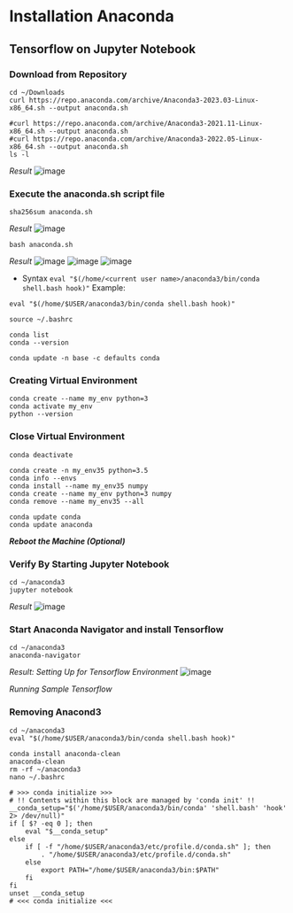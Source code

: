 # Installation Anaconda #
## Tensorflow on Jupyter Notebook ##



### Download from Repository ###
```
cd ~/Downloads
curl https://repo.anaconda.com/archive/Anaconda3-2023.03-Linux-x86_64.sh --output anaconda.sh

#curl https://repo.anaconda.com/archive/Anaconda3-2021.11-Linux-x86_64.sh --output anaconda.sh
#curl https://repo.anaconda.com/archive/Anaconda3-2022.05-Linux-x86_64.sh --output anaconda.sh
ls -l
```
_Result_
![image](https://user-images.githubusercontent.com/111234771/195766377-b6a1d82f-3fe4-467c-9697-f24dd0b669a7.png)

### Execute the anaconda.sh script file ###
```
sha256sum anaconda.sh
```
_Result_
![image](https://user-images.githubusercontent.com/111234771/195768229-16116cba-cdba-4c17-bbd4-b7fe9b0f64f8.png)

```
bash anaconda.sh
```
_Result_
![image](https://user-images.githubusercontent.com/111234771/195766582-72e9bc45-fde3-4d3c-9451-52ca99d9769b.png)
![image](https://user-images.githubusercontent.com/111234771/195769695-a397a9cc-002b-4e8f-ab3e-8cc9c11d4fbe.png)
![image](https://user-images.githubusercontent.com/111234771/195769945-89b3bf51-eda3-44d9-933f-cfb041050e71.png)

- Syntax `eval "$(/home/<current user name>/anaconda3/bin/conda shell.bash hook)"`
Example:
```
eval "$(/home/$USER/anaconda3/bin/conda shell.bash hook)"
```
```
source ~/.bashrc
```
```
conda list
conda --version

conda update -n base -c defaults conda
```

### Creating Virtual Environment ###
```
conda create --name my_env python=3
conda activate my_env
python --version
```

### Close Virtual Environment ###
```
conda deactivate
```

```
conda create -n my_env35 python=3.5
conda info --envs
conda install --name my_env35 numpy
conda create --name my_env python=3 numpy
conda remove --name my_env35 --all

conda update conda
conda update anaconda
```

___Reboot the Machine (Optional)___
### Verify By Starting Jupyter Notebook ###
```
cd ~/anaconda3
jupyter notebook
```
_Result_
![image](https://user-images.githubusercontent.com/111234771/195773081-6d309d2c-e311-4f43-9424-460c4981179d.png)

### Start Anaconda Navigator and install Tensorflow ###
```
cd ~/anaconda3
anaconda-navigator
```
_Result: Setting Up for Tensorflow Environment_
![image](https://user-images.githubusercontent.com/111234771/195862893-6f5ec470-5070-49ae-9348-51164d48df9f.png)

_Running Sample Tensorflow_


### Removing Anacond3 ###
```
cd ~/anaconda3
eval "$(/home/$USER/anaconda3/bin/conda shell.bash hook)"

conda install anaconda-clean
anaconda-clean
rm -rf ~/anaconda3
nano ~/.bashrc

# >>> conda initialize >>>
# !! Contents within this block are managed by 'conda init' !!
__conda_setup="$('/home/$USER/anaconda3/bin/conda' 'shell.bash' 'hook' 2> /dev/null)"
if [ $? -eq 0 ]; then
    eval "$__conda_setup"
else
    if [ -f "/home/$USER/anaconda3/etc/profile.d/conda.sh" ]; then
        . "/home/$USER/anaconda3/etc/profile.d/conda.sh"
    else
        export PATH="/home/$USER/anaconda3/bin:$PATH"
    fi
fi
unset __conda_setup
# <<< conda initialize <<<
```
